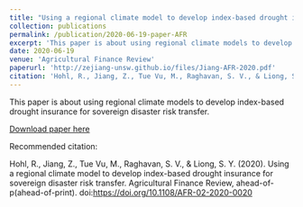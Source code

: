 ```yaml
---
title: "Using a regional climate model to develop index-based drought insurance for sovereign disaster risk transfer"
collection: publications
permalink: /publication/2020-06-19-paper-AFR
excerpt: 'This paper is about using regional climate models to develop index-based drought insurance for sovereign disaster risk transfer.'
date: 2020-06-19
venue: 'Agricultural Finance Review'
paperurl: 'http://zejiang-unsw.github.io/files/Jiang-AFR-2020.pdf'
citation: 'Hohl, R., Jiang, Z., Tue Vu, M., Raghavan, S. V., & Liong, S.-Y. (2020). "Using a regional climate model to develop index-based drought insurance for sovereign disaster risk transfer." <i>Agricultural Finance Review</i>. NA(NA).'
---
```

This paper is about using regional climate models to develop index-based drought insurance for sovereign disaster risk transfer.

[Download paper here](http://zejiang-unsw.github.io/files/Jiang-AFR-2020.pdf)

Recommended citation:

Hohl, R., Jiang, Z., Tue Vu, M., Raghavan, S. V., & Liong, S. Y. (2020). Using a regional climate model to develop index-based drought insurance for sovereign disaster risk transfer. Agricultural Finance Review, ahead-of-p(ahead-of-print). doi:https://doi.org/10.1108/AFR-02-2020-0020